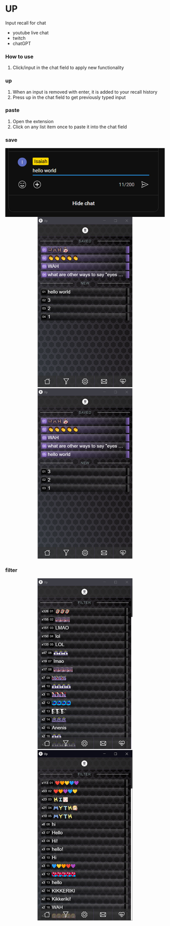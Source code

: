 # UP
Input recall for chat
- youtube live chat
- twitch
- chatGPT

### How to use
1. Click/input in the chat field to apply new functionality

### up
1. When an input is removed with enter, it is added to your recall history
2. Press up in the chat field to get previously typed input

### paste
1. Open the extension
2. Click on any list item once to paste it into the chat field

### save
<div align="center">
    <img src="images/demo-save-01.png" align="center" />
</div>
<div align="center">
    <img src="images/demo-save-02.png" width="300" /><img src="images/demo-save-03.png" width="300" />
</div>

### filter
<div align="center">
    <img src="images/demo-filter-01.png" width="300" /><br /><img src="images/demo-filter-02.png" width="300" />
</div>